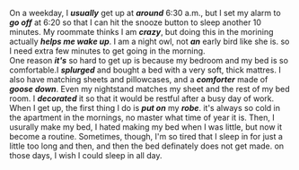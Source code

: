 On a weekday, I ***usually*** get up at ***around*** 6:30 a.m., but I set my alarm to ***go off*** at 6:20 so that I can hit the snooze button to sleep another 10 minutes. My roommate thinks I am ***crazy***, but doing this in the morining actually ***helps me wake up***. I am a night owl, not ***an*** early bird like she is. so I need extra few minutes to get going in the morning.   
One reason ***it's*** so hard to get up is because my bedroom and my bed is so comfortable.I ***splurged*** and bought a bed with a very soft, thick mattres. I also have matching sheets and pillowcases, and a ***comforter*** made of ***goose down***. Even my nightstand matches my sheet and the rest of my bed room. I ***decorated*** it so that it would be restful after a busy day of work.   
When I get up, the first thing I do is ***put on*** my ***robe***. it's always so cold in the apartment in the mornings, no master what time of year it is. Then, I usurally make my bed, I hated making my bed when I was little, but now it become a routine. Sometimes, though, I'm so tired that I sleep in for just a little too long and then, and then the bed definately does not get made. on those days, I wish I could sleep in all day.   
